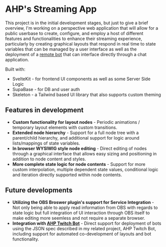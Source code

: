 # AHP's Streaming App

This project is in the initial development stages, but just to give a brief overview, I'm working on a perspective web application that will allow for a public userbase to create, configure, and employ a host of different features and functionalities to enhance their streaming experience, particularly by creating graphical layouts that respond in real time to state variables that can be managed by a user interface as well as the deployment of a [remote bot](https://github.com/wstrother/ahp_twitch_bot) that can interface directly through a chat application.

Built with:

* SvelteKit - for frontend UI components as well as some Server Side Logic
* SupaBase - for DB and user auth
* Skeleton - a Tailwind based UI library that also supports custom theming

## Features in development

* **Custom functionality for layout nodes** - Periodic animations / temporary layout elements with custom transitions.
* **Extended node hierarchy** - Support for a full node tree with a parent/child hierarchy, and additional support for logic around lists/mappings of state variables.
* **In browser WYSIWIG style node editing** - Direct editing of nodes through a graphical interface that allows easy sizing and positioning in addition to node content and styles.
* **More complete state logic for node contents** - Support for more custom interpolation, multiple dependent state values, conditional logic and iteration directly supported within node contents.

## Future developments

* **Utilizing the OBS Broswer plugin's support for Service Integration** - Not only being able to apply read information from OBS with regards to state logic but full
integration of UI interaction through OBS itself to make editing more seemless and not require a separate browser.
* **Integration with [AHP Twitch Bot](https://github.com/wstrother/ahp_twitch_bot)** - Direct support for deployment of bots using the JSON spec described in my related project, AHP Twitch Bot, including support for automated co-development of layouts and bot functionality.
